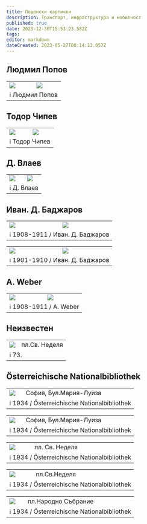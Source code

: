 ```yaml
---
title: Пощенски картички
description: Транспорт, инфраструктура и мобилност
published: true
date: 2023-12-30T15:53:23.582Z
tags: 
editor: markdown
dateCreated: 2023-05-27T08:14:13.057Z
---
```


## Людмил Попов

<!--следващ пост--> 
<div class="table-responsive"><table style="width:100%"><tr>
<td><img src="https://drive.google.com/uc?id=18NnOb6T7MOBXQT3FcmdjuFGstJ3hKzxN"></td>
<td><img src="https://drive.google.com/uc?id=1vZY9CV8gM6CkI3wKYpvGR7USGevWpCd_"></td></tr>
  <td colspan=2 >ℹ️ Людмил Попов</td></table></div>
  
  

## Тодор Чипев

<!--следващ пост--> 
<div class="table-responsive"><table style="width:100%"><tr>
<td><img src="https://drive.google.com/uc?id=10FSYj4tQN88H_YSyZaTjzXYh6X30_0QX"></td>
<td><img src="https://drive.google.com/uc?id=1W39BpNYsn8mnNALrit7Erwqat7KDWLCs"></td></tr>
  <td colspan=2 >ℹ️ Тодор Чипев</td></table></div>
  

## Д. Влаев

<!--следващ пост--> 
<div class="table-responsive"><table style="width:100%"><tr>
<td><img src="https://drive.google.com/uc?id=1Gls-O1ZyqZgCo8zJm85pUtcly2Fuht_D"></td>
<td><img src="https://drive.google.com/uc?id=15KZRdvRp6IpilvDi9GjeRtmKyVtMeOoV"></td></tr>
  <td colspan=2 >ℹ️ Д. Влаев</td></table></div>
  
## Иван. Д. Баджаров
<!--следващ пост--> 
<div class="table-responsive"><table style="width:100%"><tr>
<td><img src="https://drive.google.com/uc?id=1AmnK6x0g4gFobRknKoVbg3gkwVoLlOdU"></td>
<td><img src="https://drive.google.com/uc?id=1p81KiDI6jEUVz2wU64CrGvOEcsdkARii"></td></tr>
  <td colspan=2 >ℹ️  1908-1911 / Иван. Д. Баджаров</td></table></div>
  
<!--следващ пост--> 
<div class="table-responsive"><table style="width:100%"><tr>
<td><img src="https://drive.google.com/uc?id=1TRuuDMnXp05LOk04iG7fvufbaDX04YVx"></td>
<td><img src="https://drive.google.com/uc?id=152jZ-f6uHKSndb0hp-k7m-zlDv7ruhfz"></td></tr>
  <td colspan=2 >ℹ️  1901-1910 / Иван. Д. Баджаров</td></table></div>


  
## A. Weber
<!--следващ пост--> 
<div class="table-responsive"><table style="width:100%"><tr>
<td><img src="https://drive.google.com/uc?id=16bOeJyTfcr95kp7NiewOM0EJxrmdWX3c"></td>
<td><img src="https://drive.google.com/uc?id=17gzjh4S1jAhocupSd9XhLcosPhKEJggv"></td></tr>
  <td colspan=2 >ℹ️  1908-1911 / A. Weber</td></table></div>
  
 
## Неизвестен
<!--следващ пост--> 
<div class="table-responsive"><table style="width:100%"><tr>
<td><img src="https://drive.google.com/uc?id=1u_S2bdyLJmQsNzi9066zYmXWgvVCMawi"></td>
<td>пл.Св. Неделя</td></tr>
  <td colspan=2 >ℹ️  73.</td></table></div>
  
  
## Österreichische Nationalbibliothek

  
<!--следващ пост--> 
<div class="table-responsive"><table style="width:100%"><tr>
<td><img src="https://drive.google.com/uc?id=1Z9ixpvFhGMick_Mly5G0fnG7LEVPMS7r"></td>
<td>София, Бул.Мария-Луиза</td></tr>
  <td colspan=2 >ℹ️  1934 / Österreichische Nationalbibliothek</td></table></div>

<!--следващ пост--> 
<div class="table-responsive"><table style="width:100%"><tr>
<td><img src="https://drive.google.com/uc?id=1lqcACZ0WrJddUaS39h11HkmCyLpS0kLf"></td>
<td>София, Бул.Мария-Луиза</td></tr>
  <td colspan=2 >ℹ️  1934 / Österreichische Nationalbibliothek</td></table></div>
  
  <!--следващ пост--> 
<div class="table-responsive"><table style="width:100%"><tr>
<td><img src="https://drive.google.com/uc?id=1_4fOwFMqj7sfPfHY0rHoIRUtboOjfLqb"></td>
<td>пл. Св. Неделя</td></tr>
  <td colspan=2 >ℹ️  1934 / Österreichische Nationalbibliothek</td></table></div>
  
  <!--следващ пост--> 
<div class="table-responsive"><table style="width:100%"><tr>
<td><img src="https://drive.google.com/uc?id=1vlb0F2EhjZ3wnb9JmmIt74hCzJuCdmzu"></td>
<td>пл.Св.Неделя</td></tr>
  <td colspan=2 >ℹ️  1934 / Österreichische Nationalbibliothek</td></table></div>
  
  
 <!--следващ пост--> 
<div class="table-responsive"><table style="width:100%"><tr>
<td><img src="https://drive.google.com/uc?id=1aaJ7II8SLAbypoYgKJt67J26TcIxBrw5"></td>
<td>пл.Народно Събрание</td></tr>
  <td colspan=2 >ℹ️  1934 / Österreichische Nationalbibliothek</td></table></div>



